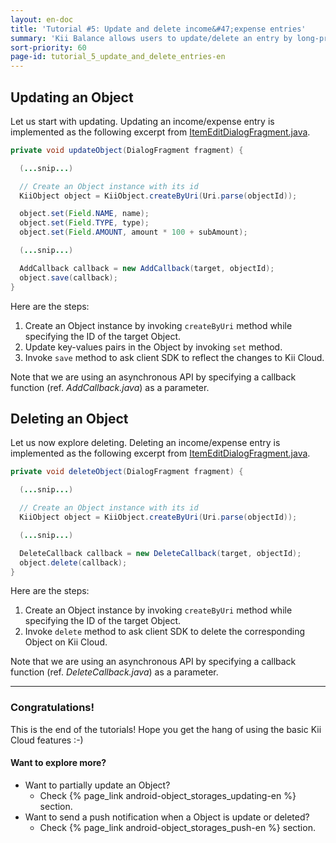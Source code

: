 ```yaml
---
layout: en-doc
title: 'Tutorial #5: Update and delete income&#47;expense entries'
summary: 'Kii Balance allows users to update/delete an entry by long-pressing the entry.  The changes made to the entry should be applied to Kii Cloud.'
sort-priority: 60
page-id: tutorial_5_update_and_delete_entries-en
---
```

## Updating an Object

Let us start with updating.  Updating an income/expense entry is implemented as
the following excerpt from
[ItemEditDialogFragment.java](https://github.com/KiiPlatform/KiiBalance-Android/blob/master/src/com/kii/sample/balance/list/ItemEditDialogFragment.java#L216).

```java
private void updateObject(DialogFragment fragment) {

  (...snip...)

  // Create an Object instance with its id
  KiiObject object = KiiObject.createByUri(Uri.parse(objectId));

  object.set(Field.NAME, name);
  object.set(Field.TYPE, type);
  object.set(Field.AMOUNT, amount * 100 + subAmount);

  (...snip...)

  AddCallback callback = new AddCallback(target, objectId);
  object.save(callback);
}
```

Here are the steps:

1. Create an Object instance by invoking `createByUri` method while specifying the ID of the target Object.
2. Update key-values pairs in the Object by invoking `set` method.
3. Invoke `save` method to ask client SDK to reflect the changes to Kii Cloud.

Note that we are using an asynchronous API by specifying a callback function (ref. *AddCallback.java*) as a parameter.

## Deleting an Object

Let us now explore deleting.  Deleting an income/expense entry is implemented
as the following excerpt from
[ItemEditDialogFragment.java](https://github.com/KiiPlatform/KiiBalance-Android/blob/master/src/com/kii/sample/balance/list/ItemEditDialogFragment.java#L252).

```java
private void deleteObject(DialogFragment fragment) {

  (...snip...)

  // Create an Object instance with its id
  KiiObject object = KiiObject.createByUri(Uri.parse(objectId));

  (...snip...)

  DeleteCallback callback = new DeleteCallback(target, objectId);
  object.delete(callback);
}
```

Here are the steps:

1. Create an Object instance by invoking `createByUri` method while specifying
   the ID of the target Object.
2. Invoke `delete` method to ask client SDK to delete the corresponding Object
   on Kii Cloud.

Note that we are using an asynchronous API by specifying a callback function
(ref. *DeleteCallback.java*) as a parameter.

----

### Congratulations!

This is the end of the tutorials!  Hope you get the hang of using the basic Kii Cloud features :-)

#### Want to explore more?

* Want to partially update an Object? 
  * Check {% page_link android-object_storages_updating-en %} section.
* Want to send a push notification when a Object is update or deleted? 
  * Check {% page_link android-object_storages_push-en %} section.

